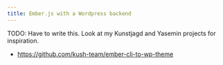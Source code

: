 ```yaml
---
title: Ember.js with a Wordpress backend
---
```


TODO: Have to write this. Look at my Kunstjagd and Yasemin projects for inspiration.

- https://github.com/kush-team/ember-cli-to-wp-theme
